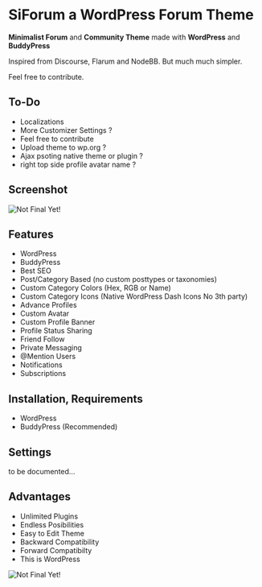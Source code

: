 # SiForum a WordPress Forum Theme 

**Minimalist Forum** and **Community Theme** made with **WordPress** and **BuddyPress**

Inspired from Discourse, Flarum and NodeBB. But much much simpler.

Feel free to contribute. 



## To-Do

- Localizations
- More Customizer Settings ?
- Feel free to contribute
- Upload theme to wp.org ?
- Ajax psoting native theme or plugin ?
- right top side profile avatar name ?



## Screenshot

![Not Final Yet!](https://raw.githubusercontent.com/sinanisler/SiForum/main/SiForum-v3.png)

## Features
 
- WordPress
- BuddyPress
- Best SEO 
- Post/Category Based (no custom posttypes or taxonomies)
- Custom Category Colors (Hex, RGB or Name)
- Custom Category Icons (Native WordPress Dash Icons No 3th party)
- Advance Profiles
- Custom Avatar
- Custom Profile Banner
- Profile Status Sharing 
- Friend Follow
- Private Messaging
- @Mention Users
- Notifications
- Subscriptions


## Installation, Requirements

- WordPress
- BuddyPress (Recommended)


## Settings
to be documented...



## Advantages
- Unlimited Plugins
- Endless Posibilities 
- Easy to Edit Theme
- Backward Compatibility
- Forward Compatibilty
- This is WordPress 

![Not Final Yet!](https://raw.githubusercontent.com/sinanisler/SiForum/main/gigi.gif)
